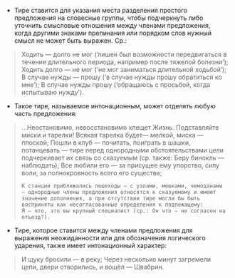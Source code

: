 - Тире ставится для указания места разделения простого предложения на словесные группы, чтобы подчеркнуть либо уточнить смысловые отношения между членами предложения, когда другими знаками препинания или порядком слов нужный смысл не может быть выражен. Ср.:
> Ходить — долго не мог (‘лишен был возможности передвигаться в течение длительного периода, например после тяжелой болезни’);
> Ходить долго — не мог (‘не мог заниматься длительной ходьбой’);
> В случае нужды — прошу (‘в случае нужды прошу обратиться ко мне’);
> В случае нужды прошу (‘обращаюсь с просьбой, когда испытываю нужду’).

- Такое тире, называемое интонационным, может отделять любую часть предложения:
> …Неостановимо, невосстановимо хлещет Жизнь. Подставляйте миски и тарелки! Всякая тарелка будет— мелкой, миска — плоской;
> Пошли в клуб — почитать, поиграть в шашки, потанцевать — тире перед однородными обстоятельствами цели подчеркивает их связь со сказуемым (ср. также: Беру бинокль — наблюдать);
> Все любили его — за присущее ему упорство, силу воли, за полнокровность всего его существа;
>
>     К станции приближались пешеходы — с узлами, мешками, чемоданами — однородные члены предложения относятся к сказуемому и имеют значение дополнения, а при отсутствии тире могли бы быть восприняты как несогласованные определения к подлежащему:
>     Я — что, это вы крупный специалист (ср.: Он что — не согласен на отъезд?).
>

- Тире, которое ставится между членами предложения для выражения неожиданности или для обозначения логического ударения, также имеет интонационный характер:
> И щуку бросили — в реку;
> Через несколько минут загремели цепи, двери отворились, и вошёл — Швабрин.
